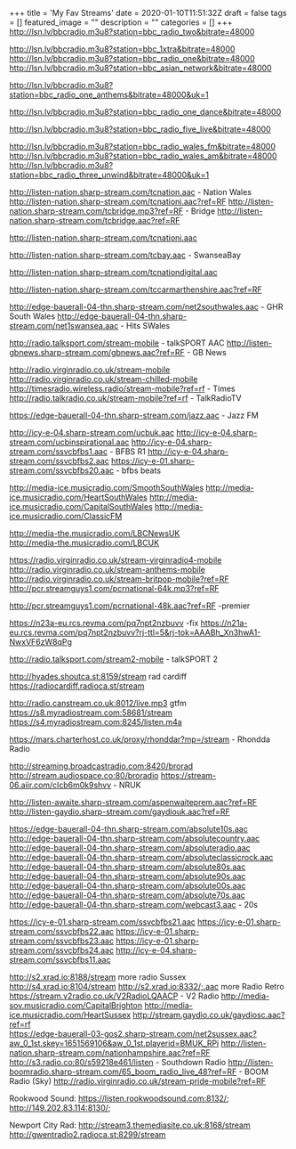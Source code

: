 +++
title = 'My Fav Streams'
date = 2020-01-10T11:51:32Z
draft = false
tags = []
featured_image = ""
description = ""
categories = []
+++
http://lsn.lv/bbcradio.m3u8?station=bbc_radio_two&bitrate=48000

http://lsn.lv/bbcradio.m3u8?station=bbc_1xtra&bitrate=48000
http://lsn.lv/bbcradio.m3u8?station=bbc_radio_one&bitrate=48000
http://lsn.lv/bbcradio.m3u8?station=bbc_asian_network&bitrate=48000

http://lsn.lv/bbcradio.m3u8?station=bbc_radio_one_anthems&bitrate=48000&uk=1

http://lsn.lv/bbcradio.m3u8?station=bbc_radio_one_dance&bitrate=48000

http://lsn.lv/bbcradio.m3u8?station=bbc_radio_five_live&bitrate=48000

http://lsn.lv/bbcradio.m3u8?station=bbc_radio_wales_fm&bitrate=48000
http://lsn.lv/bbcradio.m3u8?station=bbc_radio_wales_am&bitrate=48000
http://lsn.lv/bbcradio.m3u8?station=bbc_radio_three_unwind&bitrate=48000&uk=1

http://listen-nation.sharp-stream.com/tcnation.aac - Nation Wales
http://listen-nation.sharp-stream.com/tcnationi.aac?ref=RF
http://listen-nation.sharp-stream.com/tcbridge.mp3?ref=RF - Bridge
http://listen-nation.sharp-stream.com/tcbridge.aac?ref=RF

http://listen-nation.sharp-stream.com/tcnationi.aac

http://listen-nation.sharp-stream.com/tcbay.aac - SwanseaBay

http://listen-nation.sharp-stream.com/tcnationdigital.aac

http://listen-nation.sharp-stream.com/tccarmarthenshire.aac?ref=RF

http://edge-bauerall-04-thn.sharp-stream.com/net2southwales.aac - GHR South Wales
http://edge-bauerall-04-thn.sharp-stream.com/net1swansea.aac - Hits SWales

http://radio.talksport.com/stream-mobile - talkSPORT AAC
http://listen-gbnews.sharp-stream.com/gbnews.aac?ref=RF - GB News

http://radio.virginradio.co.uk/stream-mobile
http://radio.virginradio.co.uk/stream-chilled-mobile
http://timesradio.wireless.radio/stream-mobile?ref=rf - Times
http://radio.talkradio.co.uk/stream-mobile?ref=rf - TalkRadioTV

https://edge-bauerall-04-thn.sharp-stream.com/jazz.aac - Jazz FM

http://icy-e-04.sharp-stream.com/ucbuk.aac
http://icy-e-04.sharp-stream.com/ucbinspirational.aac
http://icy-e-04.sharp-stream.com/ssvcbfbs1.aac  - BFBS R1
http://icy-e-04.sharp-stream.com/ssvcbfbs2.aac
https://icy-e-01.sharp-stream.com/ssvcbfbs20.aac - bfbs beats

http://media-ice.musicradio.com/SmoothSouthWales
http://media-ice.musicradio.com/HeartSouthWales
http://media-ice.musicradio.com/CapitalSouthWales
http://media-ice.musicradio.com/ClassicFM

http://media-the.musicradio.com/LBCNewsUK  
http://media-the.musicradio.com/LBCUK  

https://radio.virginradio.co.uk/stream-virginradio4-mobile
http://radio.virginradio.co.uk/stream-anthems-mobile
http://radio.virginradio.co.uk/stream-britpop-mobile?ref=RF
http://pcr.streamguys1.com/pcrnational-64k.mp3?ref=RF

http://pcr.streamguys1.com/pcrnational-48k.aac?ref=RF -premier

https://n23a-eu.rcs.revma.com/pq7npt2nzbuvv -fix
https://n21a-eu.rcs.revma.com/pq7npt2nzbuvv?rj-ttl=5&rj-tok=AAABh_Xn3hwA1-NwxVF6zW8qPg

http://radio.talksport.com/stream2-mobile - talkSPORT 2  

http://hyades.shoutca.st:8159/stream rad cardiff
https://radiocardiff.radioca.st/stream

http://radio.canstream.co.uk:8012/live.mp3 gtfm
https://s8.myradiostream.com:58681/stream
https://s4.myradiostream.com:8245/listen.m4a

https://mars.charterhost.co.uk/proxy/rhonddar?mp=/stream - Rhondda Radio

http://streaming.broadcastradio.com:8420/brorad
http://stream.audiospace.co:80/broradio
https://stream-06.aiir.com/clcb6m0k9shvv - NRUK

http://listen-awaite.sharp-stream.com/aspenwaiteprem.aac?ref=RF
http://listen-gaydio.sharp-stream.com/gaydiouk.aac?ref=RF

https://edge-bauerall-04-thn.sharp-stream.com/absolute10s.aac
http://edge-bauerall-04-thn.sharp-stream.com/absolutecountry.aac
http://edge-bauerall-04-thn.sharp-stream.com/absoluteradio.aac
http://edge-bauerall-04-thn.sharp-stream.com/absoluteclassicrock.aac
http://edge-bauerall-04-thn.sharp-stream.com/absolute80s.aac
http://edge-bauerall-04-thn.sharp-stream.com/absolute90s.aac
http://edge-bauerall-04-thn.sharp-stream.com/absolute00s.aac
http://edge-bauerall-04-thn.sharp-stream.com/absolute70s.aac
http://edge-bauerall-04-thn.sharp-stream.com/webcast3.aac - 20s

https://icy-e-01.sharp-stream.com/ssvcbfbs21.aac 
https://icy-e-01.sharp-stream.com/ssvcbfbs22.aac
https://icy-e-01.sharp-stream.com/ssvcbfbs23.aac
https://icy-e-01.sharp-stream.com/ssvcbfbs24.aac
http://icy-e-04.sharp-stream.com/ssvcbfbs11.aac

http://s2.xrad.io:8188/stream more radio Sussex
http://s4.xrad.io:8104/stream
http://s2.xrad.io:8332/;.aac more Radio Retro
https://stream.v2radio.co.uk/V2RadioLQAACP - V2 Radio
http://media-sov.musicradio.com/CapitalBrighton
http://media-ice.musicradio.com/HeartSussex
http://stream.gaydio.co.uk/gaydiosc.aac?ref=rf  
https://edge-bauerall-03-gos2.sharp-stream.com/net2sussex.aac?aw_0_1st.skey=1651569106&aw_0_1st.playerid=BMUK_RPi
http://listen-nation.sharp-stream.com/nationhampshire.aac?ref=RF
http://s3.radio.co:80/s59218e461/listen - Southdown Radio
http://listen-boomradio.sharp-stream.com/65_boom_radio_live_48?ref=RF - BOOM Radio (Sky)
http://radio.virginradio.co.uk/stream-pride-mobile?ref=RF

Rookwood Sound: 
https://listen.rookwoodsound.com:8132/;
http://149.202.83.114:8130/;

Newport City Rad:
http://stream3.themediasite.co.uk:8168/stream
http://gwentradio2.radioca.st:8299/stream


